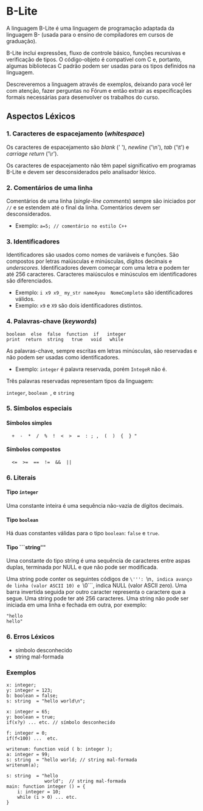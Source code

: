 # B-Lite

A linguagem B-Lite é uma linguagem de programação adaptada da linguagem B- (usada para o ensino de compiladores em cursos de graduação). 

B-Lite inclui expressões, fluxo de controle básico, funções recursivas e 
verificação de tipos. O código-objeto é compatível com C e, portanto, 
algumas bibliotecas C padrão podem ser usadas para os tipos definidos na linguagem.

Descreveremos a linguagem através de exemplos, deixando para você ler com atenção, fazer perguntas no Fórum e então extrair as especificações formais necessárias para desenvolver os trabalhos do curso.

## Aspectos Léxicos

### 1. Caracteres de espacejamento (_whitespace_)

Os caracteres de espacejamento são _blank_ (' '), _newline_ ('\n'),  _tab_ ('\t') e _carriage return_ ('\r').

Os caracteres de espacejamento não têm papel significativo em programas B-Lite 
e devem ser desconsiderados pelo analisador léxico.

### 2. Comentários de uma linha

Comentários de uma linha (_single-line comments_) sempre são iniciados por ```//``` e se estendem até o final da linha.
Comentários devem ser desconsiderados.

- Exemplo: ```a=5; // comentário no estilo C++```

### 3. Identificadores

Identificadores são usados como nomes de variáveis e funções. 
São compostos por letras maiúsculas e minúsculas, dígitos decimais e _underscores_.
Identificadores devem começar com uma letra e podem ter até 256 caracteres.
Caracteres maiúsculos e minúsculos em identificadores são diferenciados.

- Exemplo: ```i x9 x9_ my_str name4you  NomeCompleto``` são identificadores válidos. 
- Exemplo: ```x9``` e ```X9``` são dois identificadores distintos.

### 4. Palavras-chave (_keywords_)

```
boolean  else  false  function  if   integer  
print  return  string   true   void   while
``` 

As palavras-chave, sempre escritas em letras minúsculas, são reservadas 
e não podem ser usadas como identificadores. 

- Exemplo: ```integer``` é palavra reservada, porém  ```IntegeR``` não é.

Três palavras reservadas representam tipos da linguagem:

```integer```, ```boolean ```, e ```string```

### 5. Símbolos especiais

#### Símbolos simples

```
  +  -  *  /  %  !  <  >  =  : ; ,  (  )  {  } "
```

#### Símbolos compostos

```
  <=  >=  ==  !=  &&  ||
```

### 6. Literais 

#### Tipo ```integer```

Uma constante inteira é uma sequência não-vazia de dígitos decimais.

#### Tipo ```boolean```

Há duas constantes válidas para o tipo ```boolean```: ```false``` e ```true```.

#### Tipo ```string'''

Uma constante do tipo string é uma sequência de caracteres entre aspas duplas,
terminada por NULL e que não pode ser modificada.

Uma string pode conter os seguintes códigos de ```\''':
```\n```, indica avanço de linha (valor ASCII 10) e ```\0```, indica NULL (valor ASCII zero). 
Uma barra invertida seguida por outro caracter representa o caractere que a segue. 
Uma string pode ter até 256 caracteres.
Uma string não pode ser iniciada em uma linha e fechada em outra, por exemplo:
```
"hello
hello"
```

### 6. Erros Léxicos

- símbolo desconhecido
- string mal-formada

### Exemplos

```
x: integer;
y: integer = 123;
b: boolean = false;
s: string  = "hello world\n";
```

```
x: integer = 65;
y: boolean = true;
if(x?y) ... etc. // símbolo desconhecido
```

```
f: integer = 0;
if(f<100) ...  etc.
```

```
writenum: function void ( b: integer );
a: integer = 99;
s: string  = "hello world; // string mal-formada
writenum(a); 
```

```
s: string  = "hello 
              world";  // string mal-formada
main: function integer () = {
    i: integer = 10;
    while (i > 0) ... etc.  
}
```



